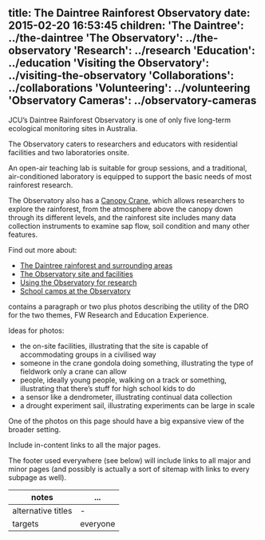 title: The Daintree Rainforest Observatory
date: 2015-02-20 16:53:45
children:
  'The Daintree': ../the-daintree
  'The Observatory': ../the-observatory
  'Research': ../research
  'Education': ../education
  'Visiting the Observatory': ../visiting-the-observatory
  'Collaborations': ../collaborations
  'Volunteering': ../volunteering
  'Observatory Cameras': ../observatory-cameras
---

JCU’s Daintree Rainforest Observatory is one of only five long-term
ecological monitoring sites in Australia.

The Observatory caters to researchers and educators with residential
facilities and two laboratories onsite.

An open-air teaching lab is suitable for group sessions, and a
traditional, air-conditioned laboratory is equipped to support the
basic needs of most rainforest research.

The Observatory also has a [Canopy Crane](../canopy-crane), which allows researchers
to explore the rainforest, from the atmosphere above the canopy down
through its different levels, and the rainforest site includes many
data collection instruments to examine sap flow, soil condition and
many other features.

Find out more about:

* [The Daintree rainforest and surrounding areas](../the-daintree)
* [The Observatory site and facilities](../the-observatory)
* [Using the Observatory for research](../research)
* [School camps at the Observatory](../education)

<!-- more -->

contains a paragraph or two plus photos describing the utility of the DRO for the two themes, FW Research and Education Experience.

Ideas for photos:
- the on-site facilities, illustrating that the site is capable of accommodating groups in a civilised way
- someone in the crane gondola doing something, illustrating the type of fieldwork only a crane can allow
- people, ideally young people, walking on a track or something, illustrating that there’s stuff for high school kids to do
- a sensor like a dendrometer, illustrating continual data collection
- a drought experiment sail, illustrating experiments can be large in scale

One of the photos on this page should have a big expansive view of the broader setting.

Include in-content links to all the major pages.

The footer used everywhere (see below) will include links to all major and minor pages (and possibly is actually a sort of sitemap with links to every subpage as well).

notes | ...
-------|-----
alternative titles | -
targets | everyone
